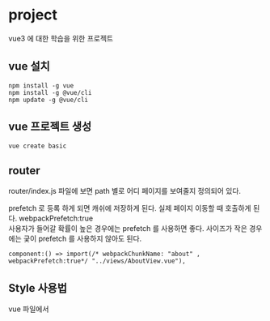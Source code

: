 # project

vue3 에 대한 학습을 위한 프로젝트

## vue 설치

```
npm install -g vue
npm install -g @vue/cli
npm update -g @vue/cli
```


## vue 프로젝트 생성

```
vue create basic
```

## router
router/index.js 파일에 보면 path 별로 어디 페이지를 보여줄지 정의되어 있다.  
  
prefetch 로 등록 하게 되면 캐쉬에 저장하게 된다. 실제 페이지 이동할 때 호출하게 된다. webpackPrefetch:true  
사용자가 들어갈 확률이 높은 경우에는 prefetch 를 사용하면 좋다. 사이즈가 작은 경우에는 궂이 prefetch 를 사용하지 않아도 된다.    
```
component:() => import(/* webpackChunkName: "about" , webpackPrefetch:true*/ "../views/AboutView.vue"),
```
  
## Style 사용법  
vue 파일에서 <style scoped> 로 지정하면 해당 vue 파일에서만 적용된다.  

vue는 <template> 에서는 html 을 <script> 에서는 js 를 <style> 에서는 스타일만 담당한다  


## 폴더 구조
views : 화면 전체를 구성하는 컴포넌트들을 모아놓은 폴더  
components : 재사용 가능한 하부의 컴포넌트  

## ESlint
Airbnb 스타일을 사용한다. .eslintrc.js 파일을 보면 설정을 확인할 수 있다.

## prettier 
.prettierrc 파일을 보면 설정을 확인할 수 있다.

### vue create option 선택 목록
Babel
Router
Vuex linter
Use history mode for router
3.X
ESlint + airbnb config
Lint on save

## vue 구동 원리
public/index.html 에서 vue 를 로드하고, main.js 에서 vue 를 실행한다.
<div id="app"></div> 에서 vue 를 실행한다.


## Project setup
```
npm install
```

### Compiles and hot-reloads for development
```
npm run serve
```

### Compiles and minifies for production
```
npm run build
```

### Lints and fixes files
```
npm run lint
```

### Customize configuration
See [Configuration Reference](https://cli.vuejs.org/config/).
